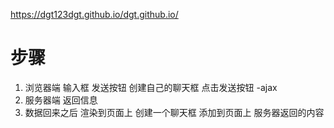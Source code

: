 https://dgt123dgt.github.io/dgt.github.io/
# 步骤
1.  浏览器端
    输入框
    发送按钮
        创建自己的聊天框
        点击发送按钮 -ajax
2.  服务器端
    返回信息
3.  数据回来之后
    渲染到页面上
    创建一个聊天框  添加到页面上
    服务器返回的内容
